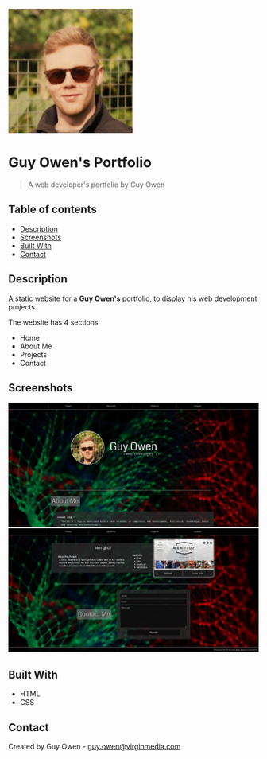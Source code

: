 ![Guy Owen Portrait](./images/guy_owen_small.jpg)

# Guy Owen's Portfolio
> A web developer's portfolio by Guy Owen

## Table of contents
* [Description](#description)
* [Screenshots](#screenshots)
* [Built With](#built-with)
* [Contact](#contact)

## Description
A static website for a **Guy Owen's** portfolio, to display his web development projects.

The website has 4 sections
* Home
* About Me
* Projects
* Contact

## Screenshots
![Home page](./Images/screenshot_home.jpg)
![Contact page](./Images/screenshot_contact.jpg)

## Built With
* HTML
* CSS

## Contact
Created by Guy Owen - guy.owen@virginmedia.com
